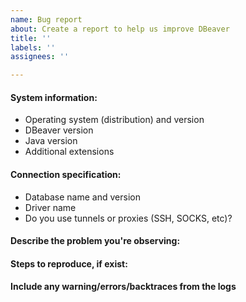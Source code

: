 ```yaml
---
name: Bug report
about: Create a report to help us improve DBeaver
title: ''
labels: ''
assignees: ''

---
```


<!--
Thank you for reporting an issue.

*IMPORTANT* -  *before* creating a new issue please look around:
 - DBeaver documentation: https://github.com/dbeaver/dbeaver/wiki
 and
 - open issues in Github tracker: https://github.com/dbeaver/dbeaver/issues
  
If you cannot find a similar problem, then create a new issue. Short tips about new issues can be found here: https://github.com/dbeaver/dbeaver/wiki/Posting-issues

Please, do not create issue duplicates. If you find the same or similar issue, just add a comment or vote for this feature. It helps us to track the most popular requests and fix them faster.

Please fill in as much of the template as possible.
-->

#### System information: 
- Operating system (distribution) and version
- DBeaver version
- Java version 
- Additional extensions

#### Connection specification:
- Database name and version
- Driver name
- Do you use tunnels or proxies (SSH, SOCKS, etc)? 

#### Describe the problem you're observing:

#### Steps to reproduce, if exist:

#### Include any warning/errors/backtraces from the logs
<!-- Please, find the short guide how to find logs here: https://github.com/dbeaver/dbeaver/wiki/Log-files-->
